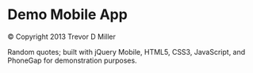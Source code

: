 Demo Mobile App
=============================

&copy; Copyright 2013 Trevor D Miller

Random quotes; built with jQuery Mobile, HTML5, CSS3, JavaScript, and PhoneGap for demonstration purposes.